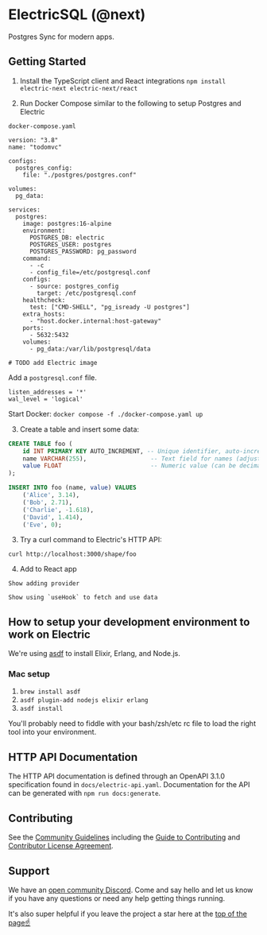 # ElectricSQL (@next)

Postgres Sync for modern apps.

## Getting Started

1. Install the TypeScript client and React integrations
`npm install electric-next electric-next/react`

2. Run Docker Compose similar to the following to setup Postgres and Electric

`docker-compose.yaml`

```docker
version: "3.8"
name: "todomvc"

configs:
  postgres_config:
    file: "./postgres/postgres.conf"

volumes:
  pg_data:

services:
  postgres:
    image: postgres:16-alpine
    environment:
      POSTGRES_DB: electric
      POSTGRES_USER: postgres
      POSTGRES_PASSWORD: pg_password
    command:
      - -c
      - config_file=/etc/postgresql.conf
    configs:
      - source: postgres_config
        target: /etc/postgresql.conf
    healthcheck:
      test: ["CMD-SHELL", "pg_isready -U postgres"]
    extra_hosts:
      - "host.docker.internal:host-gateway"
    ports:
      - 5632:5432
    volumes:
      - pg_data:/var/lib/postgresql/data

# TODO add Electric image
```

Add a `postgresql.conf` file.

```
listen_addresses = '*'
wal_level = 'logical'
```

Start Docker: `docker compose -f ./docker-compose.yaml up`

3. Create a table and insert some data:

```sql
CREATE TABLE foo (
    id INT PRIMARY KEY AUTO_INCREMENT, -- Unique identifier, auto-incrementing
    name VARCHAR(255),                  -- Text field for names (adjust size as needed)
    value FLOAT                         -- Numeric value (can be decimal)
);

INSERT INTO foo (name, value) VALUES 
    ('Alice', 3.14),
    ('Bob', 2.71),
    ('Charlie', -1.618),
    ('David', 1.414),
    ('Eve', 0);
```

3. Try a curl command to Electric's HTTP API:

`curl http://localhost:3000/shape/foo`

4. Add to React app
```tsx
Show adding provider
```

```tsx
Show using `useHook` to fetch and use data
```

## How to setup your development environment to work on Electric

We're using [asdf](https://asdf-vm.com/) to install Elixir, Erlang, and Node.js.

### Mac setup

1. `brew install asdf`
2. `asdf plugin-add nodejs elixir erlang`
3. `asdf install`

You'll probably need to fiddle with your bash/zsh/etc rc file to load the right tool into your environment.

## HTTP API Documentation

The HTTP API documentation is defined through an OpenAPI 3.1.0 specification found in `docs/electric-api.yaml`. Documentation for the API can be generated with `npm run docs:generate`.

## Contributing

See the [Community Guidelines](https://github.com/electric-sql/electric/blob/main/CODE_OF_CONDUCT.md) including the [Guide to Contributing](https://github.com/electric-sql/electric/blob/main/CONTRIBUTING.md) and [Contributor License Agreement](https://github.com/electric-sql/electric/blob/main/CLA.md).

## Support

We have an [open community Discord](https://discord.electric-sql.com). Come and say hello and let us know if you have any questions or need any help getting things running.

It's also super helpful if you leave the project a star here at the [top of the page☝️](#start-of-content)
